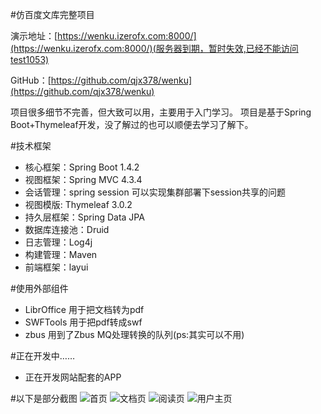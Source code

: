 #仿百度文库完整项目

演示地址：[https://wenku.izerofx.com:8000/](https://wenku.izerofx.com:8000/)(服务器到期，暂时失效,已经不能访问test1053)

GitHub：[https://github.com/qjx378/wenku](https://github.com/qjx378/wenku)

项目很多细节不完善，但大致可以用，主要用于入门学习。
项目是基于Spring Boot+Thymeleaf开发，没了解过的也可以顺便去学习了解下。

#技术框架
* 核心框架：Spring Boot 1.4.2
* 视图框架：Spring MVC 4.3.4
* 会话管理：spring session 可以实现集群部署下session共享的问题
* 视图模版: Thymeleaf 3.0.2
* 持久层框架：Spring Data JPA
* 数据库连接池：Druid 
* 日志管理：Log4j
* 构建管理：Maven
* 前端框架：layui

#使用外部组件
* LibrOffice 用于把文档转为pdf
* SWFTools 用于把pdf转成swf
* zbus 用到了Zbus MQ处理转换的队列(ps:其实可以不用)

#正在开发中……
* 正在开发网站配套的APP

#以下是部分截图
![首页](http://git.oschina.net/uploads/images/2016/1116/162935_e8226545_1198.png "首页")
![文档页](http://git.oschina.net/uploads/images/2016/1116/162953_22323def_1198.png "文档页")
![阅读页](http://git.oschina.net/uploads/images/2016/1116/163011_725be631_1198.png "阅读页")
![用户主页](http://git.oschina.net/uploads/images/2016/1116/163030_7f6f9915_1198.png "用户主页")